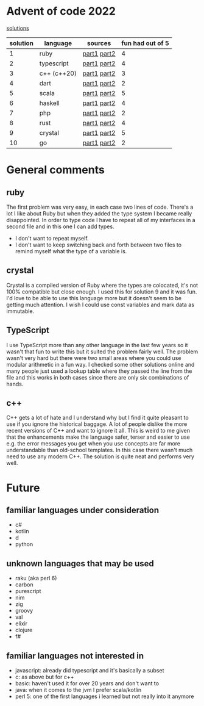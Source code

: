 # Advent of code 2022

[solutions](./solutions)

| solution | language | sources | fun had out of 5 |
| -  | - | - | - |
| 1  | ruby | [part1](./solutions/day1-part1.rb) [part2](./solutions/day1-part2.rb) | 4 |
| 2  | typescript | [part1](./solutions/day2-part1.ts) [part2](./solutions/day2-part2.ts) | 4 |
| 3  | c++ (c++20) | [part1](./solutions/day3-part1.cc) [part2](./solutions/day3-part2.cc) | 3 |
| 4  | dart | [part1](./solutions/day4-part1.dart) [part2](./solutions/day4-part2.dart) | 2 |
| 5  | scala | [part1](./solutions/day5-part1.scala) [part2](./solutions/day5-part2.scala) | 5 |
| 6  | haskell | [part1](./solutions/day6-part1.hs) [part2](./solutions/day6-part2.hs) | 4 |
| 7  | php | [part1](./solutions/day7-part1.php) [part2](./solutions/day7-part2.php) | 2 |
| 8  | rust | [part1](./solutions/day8-part1.rs) [part2](./solutions/day8-part2.rs) | 4 |
| 9  | crystal | [part1](./solutions/day9-part1.cr) [part2](./solutions/day9-part2.cr) | 5 |
| 10 | go | [part1](./solutions/day10-part1.go) [part2](./solutions/day10-part2.go) | 2 |

# General comments

## ruby

The first problem was very easy, in each case two lines of code.
There's a lot I like about Ruby but when they added the type system I became really disappointed.
In order to type code I have to repeat all of my interfaces in a second file and in this one I can
add types.
- I don't want to repeat myself.
- I don't want to keep switching back and forth between two files to remind myself what the type of a variable is.

## crystal

Crystal is a compiled version of Ruby where the types are colocated, it's not 100% compatible but close enough.
I used this for solution 9 and it was fun.
I'd love to be able to use this language more but it doesn't seem to be getting much attention.
I wish I could use const variables and mark data as immutable.

## TypeScript

I use TypeScript more than any other language in the last few years so it wasn't that fun to write this but it suited the problem fairly well.
The problem wasn't very hard but there were two small areas where you could use modular arithmetic in a fun way.
I checked some other solutions online and many people just used a lookup table where they passed the line from the file and this works in both cases since there are only six combinations of hands.

## c++

C++ gets a lot of hate and I understand why but I find it quite pleasant to use if you ignore the historical baggage.
A lot of people dislike the more recent versions of C++ and want to ignore it all.
This is weird to me given that the enhancements make the language safer, terser and easier to use
e.g. the error messages you get when you use concepts are far more understandable than old-school templates.
In this case there wasn't much need to use any modern C++.
The solution is quite neat and performs very well.

# Future

## familiar languages under consideration

- c#
- kotlin
- d
- python

## unknown languages that may be used

- raku (aka perl 6)
- carbon
- purescript
- nim
- zig
- groovy
- val
- elixir
- clojure
- f#

## familiar languages not interested in

- javascript: already did typescript and it's basically a subset
- c: as above but for c++
- basic: haven't used it for over 20 years and don't want to
- java: when it comes to the jvm I prefer scala/kotlin
- perl 5: one of the first languages i learned but not really into it anymore
